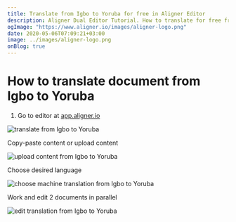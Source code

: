 ```yaml
---
title: Translate from Igbo to Yoruba for free in Aligner Editor
description: Aligner Dual Editor Tutorial. How to translate for free from Igbo to Yoruba. Aligner is multilingual document management platform. 
ogImage: "https://www.aligner.io/images/aligner-logo.png"
date: 2020-05-06T07:09:21+03:00
image: ../images/aligner-logo.png
onBlog: true
---
```


# How to translate document from Igbo to Yoruba

1. Go to editor at [app.aligner.io](https://app.aligner.io "Aligner App web page")

![translate from Igbo to Yoruba](../aligner-blank-editor.png "translate from Igbo to Yoruba")

Copy-paste content or upload content

![upload content from Igbo to Yoruba](../aligner-uploaded-document.png "upload content from Igbo to Yoruba")

Choose desired language

![choose machine translation from Igbo to Yoruba](../aligner-language-dropdown.png "choose machine translation from Igbo to Yoruba")

Work and edit 2 documents in parallel

![edit translation from Igbo to Yoruba](../aligner-double-sitded-editor.png "edit translation from Igbo to Yoruba")

